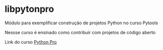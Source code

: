 # libpytonpro
Módulo para  exemplificar construção de projetos Python no curso Pytools

Nessse curso é ensinado como contribuir com projetos de código aberto

Link do curso [Python Pro](https://plataforma.dev.pro.br/)
